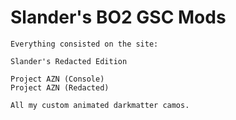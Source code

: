 # Slander's BO2 GSC Mods

	Everything consisted on the site:
	
	Slander's Redacted Edition
	
	Project AZN (Console)
	Project AZN (Redacted)
	
	All my custom animated darkmatter camos.